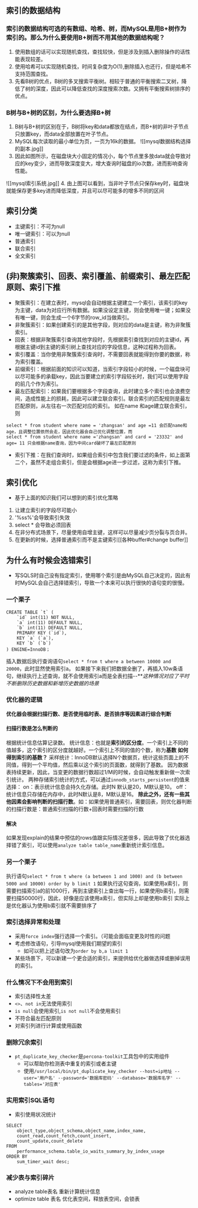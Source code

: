 ## 索引的数据结构
### 索引的数据结构可选的有数组、哈希、树，而MySQL是用B+树作为索引的。那么为什么要使用B+树而不用其他的数据结构呢？
1. 使用数组的话可以实现随机查找，查找较快，但是涉及到插入删除操作的话性能表现较差。
2. 使用哈希可以实现随机查找，时间复杂度为O(1),删除插入也还行，但是哈希不支持范围查找。
3. 先看B树的优点，B树的多叉搜索平衡树。相较于普通的平衡搜索二叉树，降低了树的深度，因此可以降低查找的深度搜索次数。又拥有平衡搜索树排序的优点。

### B树与B+树的区别，为什么要选择B+树
1. B树与B+树的区别在于，B树将key和data都放在结点，而B+树的非叶子节点只放置key，而data全部放置在叶子节点。
2. MySQL每次读取的最小单位为页，一页为16k的数据。
![[mysql数据结构选择的副本.jpg]]
3. 因此如图所示，在磁盘块大小固定的情况小，每个节点里多放data就会导致对应的key变少，进而导致深度变大，增大查询时磁盘的io次数，进而影响查询性能。

![[mysql索引系统.jpg]]
4. 由上图可以看到，当非叶子节点只保存key时，磁盘块就能保存更多key进而降低深度，并且可以尽可能多的增多不同的区间

## 索引分类
- 主键索引：不可为null
- 唯一键索引：可以为null
- 普通索引
- 联合索引
- 全文索引

## (非)聚簇索引、回表、索引覆盖、前缀索引、最左匹配原则、索引下推
- 聚簇索引：在建立表时，mysql会自动根据主键建立一个索引，该索引的key为主键，data为对应行所有数据。如果没设定主键，则会使用唯一键；如果没有唯一键，则会生成一个6字节的row_id当做索引。
- 非聚簇索引：如果创建索引的是其他字段，则对应的data是主键，称为非聚簇索引。
- 回表：根据非聚簇索引查询其他字段时，先根据索引查找到对应的主键id，再根据主键id到主键的索引树上查找对应的字段信息，这种过程称为回表。
- 索引覆盖：当你使用非聚簇索引查询时，不需要回表就能得到你要的数据，称为索引覆盖。
- 前缀索引：根据前面的知识可以知道，当索引字段较小的时候，一个磁盘块可以尽可能多的承载key，因此当要建立的索引字段较长时，我们可以使用字段的前几个作为索引。
- 最左匹配索引：如果我们要根据多个字段查询，此时建立多个索引也会浪费空间，造成性能上的损耗，因此可以建立联合索引。联合索引的匹配规则是最左匹配原则，从左往右一次匹配对应的索引。
如在name 和age建立联合索引，则
```
select * from student where name = 'zhangsan' and age =11 会匹配name和age，且调整位置依然会走，因此优化器会自己优化调整位置，而
select * from student where name ='zhangsan' and card = '23332' and age= 11 只会根据name查询，因为中间card破坏了最左匹配原则
```
- 索引下推：在我们查询时，如果组合索引中包含我们要过滤的条件，如上面第二个，虽然不走组合索引，但是会根据age进一步过滤，这称为索引下推。


## 索引优化
- 基于上面的知识我们可以想到的索引优化策略

1. 让建立索引的字段尽可能小
2. '%ss%'会导致索引失效
3. select * 会导致必须回表
4. 在非分布式场景下，尽量使用自增主键，这样可以尽量减少页分裂与页合并。
5. 在更新的时候，选择普通索引而不是主键索引[[各种buffer#change buffer]]

## 为什么有时候会选错索引
- 写SQLS时自己没有指定索引，使用哪个索引是由MySQL自己决定的，因此有时MySQL会自己选择错索引，导致一个本来可以执行很快的语句变的很慢。
### 一个栗子

```
CREATE TABLE `t` (
    `id` int(11) NOT NULL,
    `a` int(11) DEFAULT NULL,
    `b` int(11) DEFAULT NULL,
    PRIMARY KEY (`id`),
    KEY `a` (`a`),
    KEY `b` (`b`)
) ENGINE=InnoDB；
```
插入数据后执行查询语句`select * from t where a between 10000 and 20000`，此时显然使用索引a。
如果接下来我们把数据全删了，再插入10w条语句，继续执行上述查询，就不会使用索引a而是全表扫描--***这种情况对应了平时不断删除历史数据和新增历史数据的场景*

### 优化器的逻辑
**优化器会根据扫描行数、是否使用临时表、是否排序等因素进行综合判断**

#### 扫描行数是怎么判断的
根据统计信息估算记录数。
统计信息：也就是**索引的区分度**。一个索引上不同的值越多，这个索引的区分度就越好。一个索引上不同的值的个数，称为**基数**
**如何得到索引的基数？**
采样统计：InnoDB默认选择N个数据页，统计这些页面上的不同值，得到一个平均值，然后乘以这个索引的页面数，就得到了基数。
因为数据表持续更新，因此，当变更的数据行数超过1/M的时候，会自动触发重新做一次索引统计。
两种存储索引统计的方式，可以通过`innodb_starts_persistent`的值来选择：
on：表示统计信息会持久化存储。此时N
默认是20，M默认是10。
off：统计信息只存储在内存中，此时N默认是8，M默认是16。
**除此之外，还有一些其他因素会影响判断的扫描行数**。如：如果使用普通索引，需要回表，则优化器判断的扫描行数是：普通索引扫描的行数+回表时需要扫描的行数

#### 解决
如果发现explain的结果中预估的rows值跟实际情况差很多，因此导致了优化器选择错了索引，可以使用`analyze table table_name`重新统计索引信息。

### 另一个栗子
执行语句`select * from t where (a between 1 and 1000) and (b between 5000 and 10000) order by b limit 1`
如果执行这句查询，如果使用a索引，则需要扫描索引a的前1000行，再到主键索引上查出每一行，如果使用b索引，则需要扫描50000行，因此，好像是应该使用a索引，但实际上却是使用b索引
实际上是优化器认为使用b索引就不需要排序了

### 索引选择异常和处理
- 采用`force index`强行选择一个索引。（可能会面临变更及时性的问题
- 考虑修改语句，引导mysql使用我们期望的索引
    - 如可以把上述语句改为`order by b,a limit 1`
- 某些场景下，可以新建一个更合适的索引，来提供给优化器做选择或删掉误用的索引。

### 什么情况下不会用到索引
- 索引选择性太差
- `<>`、`not in`无法使用索引
- `is null`会使用索引,`is not null`不会使用索引
- 不符合最左匹配原则
- 对索引列进行计算或使用函数

### 删除冗余索引
- `pt_duplicate_key_checker`是`percona-toolkit`工具包中的实用组件
	- 可以帮助你检测表中重复的索引或者主键
	- 使用`/usr/local/bin/pt_duplicate_key_checker --host=ip地址 --user='用户名' --password='数据库密码' --database='数据库名字' --tables='对应表'`

### 实用索引SQL语句
- 索引使用状况统计
```
SELECT
	object_type,object_schema,object_name,index_name,
	count_read,count_fetch,count_insert,
	count_update,count_delete
FROM
	performance_schema.table_io_waits_summary_by_index_usage
ORDER BY
	sum_timer_wait desc;
```

### 减少表与索引碎片
- analyze table表名 重新计算统计信息
- optimize table 表名  优化表空间，释放表空间，会锁表
